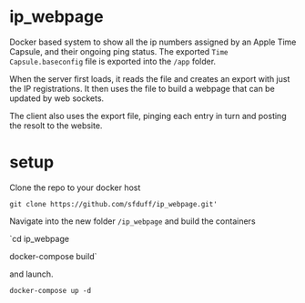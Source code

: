 # ip_webpage

Docker based system to show all the ip numbers assigned by an Apple Time Capsule, and their ongoing ping status.
The exported `Time Capsule.baseconfig` file is exported into the `/app` folder.

When the server first loads, it reads the file and creates an export with just the IP registrations.
It then uses the file to build a webpage that can be updated by web sockets.

The client also uses the export file, pinging each entry in turn and posting the resolt to the website.

# setup

Clone the repo to your docker host

  `git clone https://github.com/sfduff/ip_webpage.git'`

Navigate into the new folder `/ip_webpage` and build the containers


  `cd ip_webpage
  
  docker-compose build`
  
and launch.

  `docker-compose up -d`
